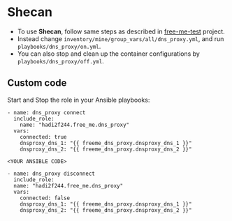 # Shecan

+ To use **Shecan**, follow same steps as described in [free-me-test](https://github.com/hadi2f244/free-me-test/tree/main) project.
+ Instead change `inventory/mine/group_vars/all/dns_proxy.yml`, and run `playbooks/dns_proxy/on.yml`.
+ You can also stop and clean up the container configurations by `playbooks/dns_proxy/off.yml`.

## Custom code
Start and Stop the role in your Ansible playbooks:

```
- name: dns_proxy connect
  include_role:
    name: "hadi2f244.free_me.dns_proxy"
  vars:
    connected: true
    dnsproxy_dns_1: "{{ freeme_dns_proxy.dnsproxy_dns_1 }}"
    dnsproxy_dns_2: "{{ freeme_dns_proxy.dnsproxy_dns_2 }}"

<YOUR ANSIBLE CODE>

- name: dns_proxy disconnect
  include_role:
  name: "hadi2f244.free_me.dns_proxy"
  vars:
    connected: false
    dnsproxy_dns_1: "{{ freeme_dns_proxy.dnsproxy_dns_1 }}"
    dnsproxy_dns_2: "{{ freeme_dns_proxy.dnsproxy_dns_2 }}"
```